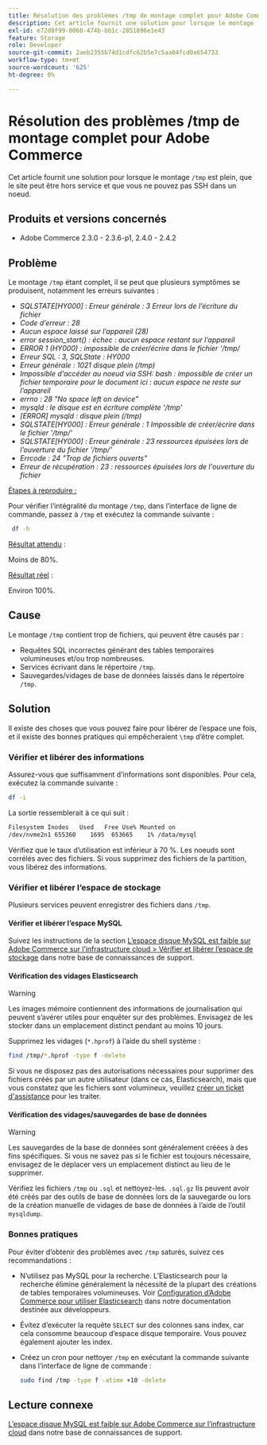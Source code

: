 ```yaml
---
title: Résolution des problèmes /tmp de montage complet pour Adobe Commerce
description: Cet article fournit une solution pour lorsque le montage `/tmp` est plein, que le site peut être hors service et que vous ne pouvez pas SSH dans un noeud.
exl-id: e72d0f99-0060-474b-bb1c-2851896e1e43
feature: Storage
role: Developer
source-git-commit: 2aeb2355b74d1cdfc62b5e7c5aa04fcd0a654733
workflow-type: tm+mt
source-wordcount: '625'
ht-degree: 0%

---
```


# Résolution des problèmes /tmp de montage complet pour Adobe Commerce

Cet article fournit une solution pour lorsque le montage `/tmp` est plein, que le site peut être hors service et que vous ne pouvez pas SSH dans un noeud.

## Produits et versions concernés

* Adobe Commerce 2.3.0 - 2.3.6-p1, 2.4.0 - 2.4.2

## Problème

Le montage `/tmp` étant complet, il se peut que plusieurs symptômes se produisent, notamment les erreurs suivantes :

* *SQLSTATE[HY000] : Erreur générale : 3 Erreur lors de l’écriture du fichier*
* *Code d’erreur : 28*
* *Aucun espace laissé sur l’appareil (28)*
* *error session_start() : échec : aucun espace restant sur l’appareil*
* *ERROR 1 (HY000) : impossible de créer/écrire dans le fichier &#39;/tmp/*
* *Erreur SQL : 3, SQLState : HY000*
* *Erreur générale : 1021 disque plein (/tmp)*
* *Impossible d&#39;accéder au noeud via SSH:*
  *bash : impossible de créer un fichier temporaire pour le document ici : aucun espace ne reste sur l’appareil*
* *errno : 28 &quot;No space left on device&quot;*
* *mysqld : le disque est en écriture complète &#39;/tmp&#39;*
* *[ERROR] mysqld : disque plein (/tmp)*
* *SQLSTATE[HY000] : Erreur générale : 1 Impossible de créer/écrire dans le fichier &#39;/tmp/&#39;*
* *SQLSTATE[HY000] : Erreur générale : 23 ressources épuisées lors de l’ouverture du fichier &#39;/tmp/&#39;*
* *Errcode : 24 &quot;Trop de fichiers ouverts&quot;*
* *Erreur de récupération : 23 : ressources épuisées lors de l&#39;ouverture du fichier*


<u>Étapes à reproduire :</u>

Pour vérifier l’intégralité du montage `/tmp`, dans l’interface de ligne de commande, passez à `/tmp` et exécutez la commande suivante :

```bash
 df -h
```

<u>Résultat attendu</u> :

Moins de 80%.

<u>Résultat réel</u> :

Environ 100%.

## Cause

Le montage `/tmp` contient trop de fichiers, qui peuvent être causés par :

* Requêtes SQL incorrectes générant des tables temporaires volumineuses et/ou trop nombreuses.
* Services écrivant dans le répertoire `/tmp`.
* Sauvegardes/vidages de base de données laissés dans le répertoire `/tmp`.

## Solution

Il existe des choses que vous pouvez faire pour libérer de l’espace une fois, et il existe des bonnes pratiques qui empêcheraient `\tmp` d’être complet.

### Vérifier et libérer des informations

Assurez-vous que suffisamment d’informations sont disponibles. Pour cela, exécutez la commande suivante :

```bash
df -i
```

La sortie ressemblerait à ce qui suit :

```bash
Filesystem Inodes   Used   Free Use% Mounted on
/dev/nvme2n1 655360    1695  653665    1% /data/mysql
```

Vérifiez que le taux d’utilisation est inférieur à 70 %. Les noeuds sont corrélés avec des fichiers. Si vous supprimez des fichiers de la partition, vous libérez des informations.

### Vérifier et libérer l’espace de stockage

Plusieurs services peuvent enregistrer des fichiers dans `/tmp`.

#### Vérifier et libérer l’espace MySQL

Suivez les instructions de la section [L’espace disque MySQL est faible sur Adobe Commerce sur l’infrastructure cloud > Vérifier et libérer l’espace de stockage](/help/troubleshooting/database/mysql-disk-space-is-low-on-magento-commerce-cloud.md#check_and_free) dans notre base de connaissances de support.

#### Vérification des vidages Elasticsearch

>[!WARNING]
>
>Les images mémoire contiennent des informations de journalisation qui peuvent s’avérer utiles pour enquêter sur des problèmes. Envisagez de les stocker dans un emplacement distinct pendant au moins 10 jours.

Supprimez les vidages (`*.hprof`) à l’aide du shell système :

```bash
find /tmp/*.hprof -type f -delete
```

Si vous ne disposez pas des autorisations nécessaires pour supprimer des fichiers créés par un autre utilisateur (dans ce cas, Elasticsearch), mais que vous constatez que les fichiers sont volumineux, veuillez [créer un ticket d&#39;assistance](/help/help-center-guide/help-center/magento-help-center-user-guide.md#submit-ticket) pour les traiter.

#### Vérification des vidages/sauvegardes de base de données

>[!WARNING]
>
>Les sauvegardes de la base de données sont généralement créées à des fins spécifiques. Si vous ne savez pas si le fichier est toujours nécessaire, envisagez de le déplacer vers un emplacement distinct au lieu de le supprimer.

Vérifiez les fichiers `/tmp` ou `.sql` et nettoyez-les. `.sql.gz` Ils peuvent avoir été créés par des outils de base de données lors de la sauvegarde ou lors de la création manuelle de vidages de base de données à l’aide de l’outil `mysqldump`.

### Bonnes pratiques

Pour éviter d’obtenir des problèmes avec `/tmp` saturés, suivez ces recommandations :

* N’utilisez pas MySQL pour la recherche. L’Elasticsearch pour la recherche élimine généralement la nécessité de la plupart des créations de tables temporaires volumineuses. Voir [Configuration d’Adobe Commerce pour utiliser Elasticsearch](https://experienceleague.adobe.com/en/docs/commerce-operations/configuration-guide/search/configure-search-engine) dans notre documentation destinée aux développeurs.
* Évitez d’exécuter la requête `SELECT` sur des colonnes sans index, car cela consomme beaucoup d’espace disque temporaire. Vous pouvez également ajouter les index.
* Créez un cron pour nettoyer `/tmp` en exécutant la commande suivante dans l’interface de ligne de commande :

  ```bash
  sudo find /tmp -type f -atime +10 -delete
  ```

## Lecture connexe

[L’espace disque MySQL est faible sur Adobe Commerce sur l’infrastructure cloud](/help/troubleshooting/database/mysql-disk-space-is-low-on-magento-commerce-cloud.md) dans notre base de connaissances de support.
